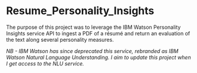 # Resume_Personality_Insights
The purpose of this project was to leverage the IBM Watson Personality Insights service API to ingest a PDF of a résumé and return an evaluation of the text along several personality measures.  

<i>NB - IBM Watson has since deprecated this service, rebranded as IBM Watson Natural Language Understanding.  I aim to update this project when I get access to the NLU service.</i>
